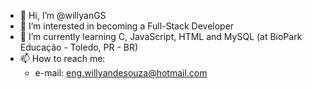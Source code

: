 - 👋 Hi, I’m @willyanGS
- 👀 I’m interested in becoming a Full-Stack Developer
- 🌱 I’m currently learning C, JavaScript, HTML and MySQL (at BioPark Educação - Toledo, PR - BR)
- 📫 How to reach me:
    - e-mail: eng.willyandesouza@hotmail.com

<!---
willyanGS/willyanGS is a ✨ special ✨ repository because its `README.md` (this file) appears on your GitHub profile.
You can click the Preview link to take a look at your changes.
--->
